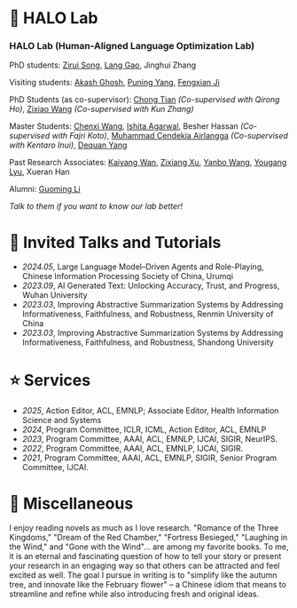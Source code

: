 

<!--# 💻 Internships
- *2022.05 - 2022.10*, [Microsoft](https://www.inceptioniai.org/en/), Beijing. Mentor: [Chongyang Tao](https://scholar.google.com/citations?user=x_cOKuwAAAAJ&hl=zh-CN)
- *2020.01 - 2020.12*, [Xiaomi](https://www.inceptioniai.org/en/), Beijing. Mentor: [Jianwei Cui](https://scholar.google.com/citations?user=F5Nxk7oAAAAJ&hl=en)
- *2019.03 - 2019.10*, [IIAI](https://www.inceptioniai.org/en/), Abu Dhabi, United Arab Emirates. Mentor: [Li Liu](https://scholar.google.com/citations?user=NS8RkccAAAAJ&hl=zh-CN)-->




# 👥 HALO Lab

### HALO Lab (Human-Aligned Language Optimization Lab)


PhD students: [Zirui Song](https://ziruisongbest.github.io/), [Lang Gao](https://heartyhaven.github.io/), Jinghui Zhang

Visiting students:  [Akash Ghosh](https://scholar.google.com/citations?user=NWc6Pw8AAAAJ&hl=en), [Puning Yang](https://scholar.google.com/citations?user=_QGfhW8AAAAJ&hl=en), [Fengxian Ji](https://scholar.google.com/citations?user=__L9dy4AAAAJ&hl=zh-CN)

PhD Students (as co-supervisor): [Chong Tian](https://scholar.google.com/citations?user=MTZF0pEAAAAJ&hl=zh-CN) *(Co-supervised with Qirong Ho)*, [Zixiao Wang](https://scholar.google.com/citations?user=1A9NbwEAAAAJ&hl=zh-CN) *(Co-supervised with Kun Zhang)*

Master Students: [Chenxi Wang](https://scholar.google.com/citations?user=Gtj8924AAAAJ&hl=en), [Ishita Agarwal](https://www.linkedin.com/in/ishitaaagarwal/?originalSubdomain=in), Besher Hassan *(Co-supervised with Fajri Koto)*, [Muhammad Cendekia Airlangga](https://scholar.google.com/citations?user=GXhAThEAAAAJ&hl=en) *(Co-supervised with Kentaro Inui)*, [Dequan Yang](https://www.linkedin.com/in/dequan-yang-58b183162/?originalSubdomain=ae)



Past Research Associates: [Kaiyang Wan](https://scholar.google.com/citations?user=v_faxAsAAAAJ&hl=en), [Zixiang Xu](https://xzx34.github.io/), [Yanbo Wang](https://wyf23187.github.io/), [Yougang Lyu](https://youganglyu.github.io/), Xueran Han

Alumni: [Guoming Li](https://scholar.google.com/citations?user=MkxLbngAAAAJ&hl=zh-CN)


*Talk to them if you want to know our lab better!*



# 💬 Invited Talks and Tutorials
- *2024.05*, Large Language Model–Driven Agents and Role-Playing, Chinese Information Processing Society of China, Urumqi
- *2023.09*, AI Generated Text: Unlocking Accuracy, Trust, and Progress, Wuhan University
- *2023.03*, Improving Abstractive Summarization Systems  by Addressing Informativeness, Faithfulness, and Robustness, Renmin University of China
- *2023.03*, Improving Abstractive Summarization Systems  by Addressing Informativeness, Faithfulness, and Robustness, Shandong University
<!--- ``IJCAI 2021``, From Standard Summarization to New Tasks and Beyond: Tasks and Methods of Summarization with Manifold Information-->

 
# ⭐ Services
- *2025*, Action Editor, ACL, EMNLP; Associate Editor, Health Information Science and Systems
- *2024*, Program Committee, ICLR, ICML, Action Editor, ACL, EMNLP
- *2023*, Program Committee, AAAI, ACL, EMNLP, IJCAI, SIGIR, NeurIPS.
- *2022*, Program Committee, AAAI, ACL, EMNLP, IJCAI, SIGIR.
- *2021*, Program Committee, AAAI, ACL, EMNLP, SIGIR, Senior Program Committee, IJCAI.


# 🎨 Miscellaneous
I enjoy reading novels as much as I love research. "Romance of the Three Kingdoms," "Dream of the Red Chamber," "Fortress Besieged," "Laughing in the Wind," and "Gone with the Wind"... are among my favorite books. To me, it is an eternal and fascinating question of how to tell your story or present your research in an engaging way so that others can be attracted and feel excited as well. The goal I pursue in writing is to "simplify like the autumn tree, and innovate like the February flower" – a Chinese idiom that means to streamline and refine while also introducing fresh and original ideas.